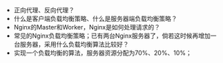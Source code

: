 - 正向代理、反向代理？
- 什么是客户端负载均衡策略、什么是服务器端负载均衡策略？
- Nginx的Master和Worker，Nginx是如何处理请求的？
- 常见的Nginx负载均衡策略；已有两台Nginx服务器了，倘若这时候再增加一台服务器，采用什么负载均衡算法比较好？
- 实现一个负载均衡的算法，服务器资源分配为70%、20%、10%；
